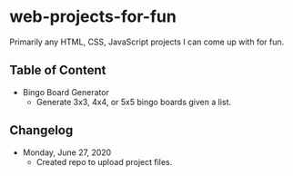 # web-projects-for-fun
Primarily any HTML, CSS, JavaScript projects I can come up with for fun.

## Table of Content
- Bingo Board Generator
    - Generate 3x3, 4x4, or 5x5 bingo boards given a list.

## Changelog
- Monday, June 27, 2020
    - Created repo to upload project files.
